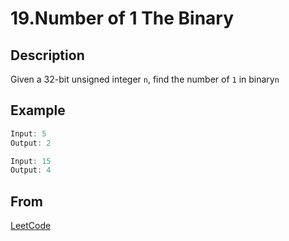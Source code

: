 # 19.Number of 1 The Binary

## Description

Given a 32-bit unsigned integer `n`, find the number of `1` in binary`n`

## Example

```javascript
Input: 5
Output: 2

Input: 15
Output: 4
```

## From

[LeetCode](https://leetcode.com/problems/number-of-1-bits)
